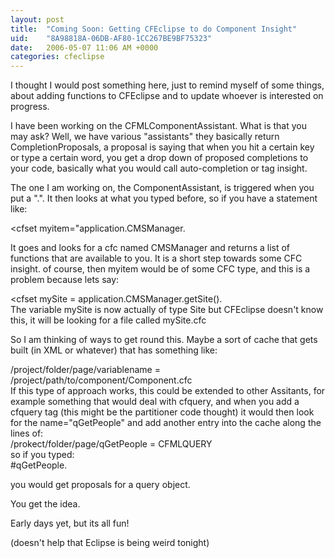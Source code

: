 ```yaml
---
layout: post
title:  "Coming Soon: Getting CFEclipse to do Component Insight"
uid:	"8A98818A-06DB-AF80-1CC267BE9BF75323"
date:   2006-05-07 11:06 AM +0000
categories: cfeclipse
---
```

I thought I would post something here, just to remind myself of some things, about adding functions to CFEclipse and to update whoever is interested on progress.

I have been working on the CFMLComponentAssistant. What is that you may ask? Well, we have various "assistants" they basically return CompletionProposals, a proposal is saying that when you hit a certain key or type a certain word, you get a drop down of proposed completions to your code, basically what you would call auto-completion or tag insight.

 The one I am working on, the ComponentAssistant, is triggered when you put a ".". It then looks at what you typed before, so if you have a statement like:

<div class="code">&lt;cfset myitem="application.CMSManager.</div>

It goes and looks for a cfc named CMSManager and returns a list of functions that are available to you.
It is a short step towards some CFC insight. of course, then myitem would be of some CFC type, and this is a problem because lets say:

<div class="code">&lt;cfset mySite = application.CMSManager.getSite().</div>
The variable mySite is now actually of type Site but CFEclipse doesn't know this, it will be looking for a file called mySite.cfc

So I am thinking of ways to get round this. Maybe a sort of cache that gets built (in XML or whatever) that has something like:
<div class="code">/project/folder/page/variablename = /project/path/to/component/Component.cfc</div>
If this type of approach works, this could be extended to other Assitants, for example something that would deal with cfquery, and when you add a cfquery tag (this might be the partitioner code thought) it would then look for the name="qGetPeople" and add another entry into the cache along the lines of:
<div class="code">/prokect/folder/page/qGetPeople = CFMLQUERY</div>
so if you typed:

<div class="code">#qGetPeople.</div>

you would get proposals for a query object. 

You get the idea. 

Early days yet, but its all fun!

(doesn't help that Eclipse is being weird tonight)